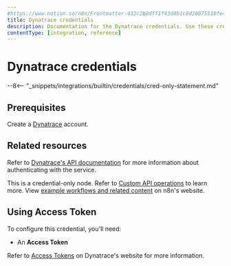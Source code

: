 ```yaml
---
#https://www.notion.so/n8n/Frontmatter-432c2b8dff1f43d4b1c8d20075510fe4
title: Dynatrace credentials
description: Documentation for the Dynatrace credentials. Use these credentials to authenticate Dynatrace in n8n, a workflow automation platform.
contentType: [integration, reference]
---
```

# Dynatrace credentials

--8<-- "_snippets/integrations/builtin/credentials/cred-only-statement.md"

## Prerequisites

Create a [Dynatrace](https://www.dynatrace.com/signup/) account.

## Related resources

Refer to [Dynatrace's API documentation](https://docs.dynatrace.com/docs/dynatrace-api) for more information about authenticating with the service.

This is a credential-only node. Refer to [Custom API operations](/integrations/custom-operations.md) to learn more. View [example workflows and related content](https://n8n.io/integrations/dynatrace-api/) on n8n's website.


## Using Access Token

To configure this credential, you'll need:

- An **Access Token**
	
Refer to [Access Tokens](https://docs.dynatrace.com/docs/manage/identity-access-management/access-tokens-and-oauth-clients/access-tokens) on Dynatrace's website for more information.
